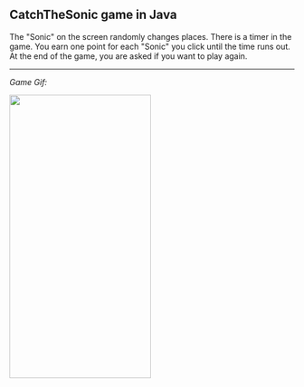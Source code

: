 ## CatchTheSonic game in Java

The "Sonic" on the screen randomly changes places. There is a timer in the game. You earn one point for each "Sonic" you click until the time runs out. At the end of the game, you are asked if you want to play again.

---

*Game Gif:*

<img src="gamePlayRecord.gif" width="250" height="500">
